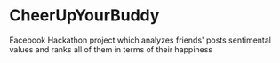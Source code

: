 CheerUpYourBuddy
================

Facebook Hackathon project which analyzes friends' posts sentimental values and ranks all of them in terms of their happiness 
